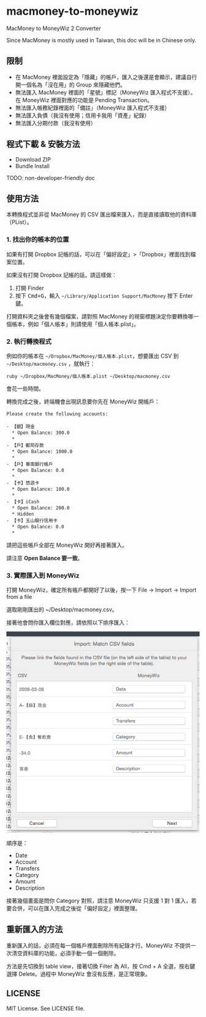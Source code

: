 # macmoney-to-moneywiz

MacMoney to MoneyWiz 2 Converter

Since MacMoney is mostly used in Taiwan, this doc will be in Chinese only.

## 限制

* 在 MacMoney 裡面設定為「隱藏」的帳戶，匯入之後還是會顯示，建議自行開一個名為「沒在用」的 Group 來隱藏他們。
* 無法匯入 MacMoney 裡面的「星號」標記（MoneyWiz 匯入程式不支援）。在 MoneyWiz 裡面對應的功能是 Pending Transaction。
* 無法匯入帳務紀錄裡面的「備註」（MoneyWiz 匯入程式不支援）
* 無法匯入負債（我沒有使用；信用卡我用「資產」紀錄）
* 無法匯入分期付款（我沒有使用）

## 程式下載 & 安裝方法

* Download ZIP
* Bundle Install

TODO: non-developer-friendly doc

## 使用方法

本轉換程式並非從 MacMoney 的 CSV 匯出檔來匯入，而是直接讀取他的資料庫（PList）。

### 1. 找出你的帳本的位置

如果有打開 Dropbox 記帳的話，可以在「偏好設定」>「Dropbox」裡面找到檔案位置。

如果沒有打開 Dropbox 記帳的話，請這樣做：

1. 打開 Finder
2. 按下 <kbd>Cmd+G</kbd>，輸入 `~/Library/Application Support/MacMoney` 按下 Enter 鍵。

打開資料夾之後會有幾個檔案，請對照 MacMoney 的視窗標題決定你要轉換哪一個帳本，例如「個人帳本」則請使用「個人帳本.plist」。

### 2. 執行轉換程式

例如你的帳本在 `~/Dropbox/MacMoney/個人帳本.plist`，想要匯出 CSV 到 `~/Desktop/macmoney.csv` ，就執行：

```shell-session
ruby ~/Dropbox/MacMoney/個人帳本.plist ~/Desktop/macmoney.csv
```

會花一些時間。

轉換完成之後，終端機會出現訊息要你先在 MoneyWiz 開帳戶：

```
Please create the following accounts:

- 【銀】現金
  * Open Balance: 300.0
  *
- 【戶】郵局存款
  * Open Balance: 1000.0
  *
- 【戶】華南銀行帳戶
  * Open Balance: 0.0
  *
- 【卡】悠遊卡
  * Open Balance: 100.0
  *
- 【卡】iCash
  * Open Balance: 200.0
  * Hidden
- 【卡】玉山銀行信用卡
  * Open Balance: 0.0
  *
```

請把這些帳戶全部在 MoneyWiz 開好再接著匯入。

請注意 **Open Balance 要一致**。

### 3. 實際匯入到 MoneyWiz

打開 MoneyWiz，確定所有帳戶都開好了以後，按一下 File -> Import -> Import from a file

選取剛剛匯出的 ~/Desktop/macmoney.csv。

接著他會問你匯入欄位對應，請依照以下排序匯入：

![](screenshots/import.png)

順序是：

* Date
* Account
* Transfers
* Category
* Amount
* Description

接著幾個畫面是問你 Category 對照，請注意 MoneyWiz 只支援 1 對 1 匯入，若要合併，可以在匯入完成之後從「偏好設定」裡面整理。

## 重新匯入的方法

重新匯入的話，必須在每一個帳戶裡面刪除所有紀錄才行。MoneyWiz 不提供一次清空資料庫的功能，必須手動一個一個刪除。

方法是先切換到 table view，接著切換 Filter 為 All，按 Cmd + A 全選，按右鍵選擇 Delete。過程中 MoneyWiz 會沒有反應，是正常現象。

## LICENSE

MIT License. See LICENSE file.
